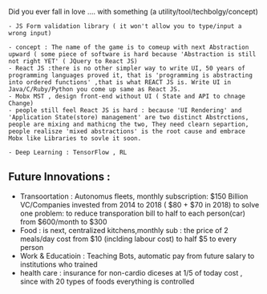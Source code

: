 
Did you ever fall in love  .... with something (a utility/tool/techbolgy/concept)
```
- JS Form validation library ( it won't allow you to type/input a wrong input)

- concept : The name of the game is to comeup with next Abstraction upward ( some piece of software is hard because 'Abstraction is still not right YET' ( JQuery to React JS)
- React JS :there is no other simpler way to write UI, 50 years of programming languages proved it, that is 'programming is abstracting into ordered functions' ,that is what REACT JS is. Write UI in Java/C/Ruby/Python you come up same as React JS.
- Mobx MST , design front-end without UI ( State and API to chnage Change)
- people still feel React JS is hard : because 'UI Rendering' and 'Application State(store) management' are two distinct Abstrctions, people are mixing and mathicng the two, They need clearn separtion, people realisze 'mixed abstractions' is the root cause and embrace Mobx like Libraries to sovle it soon.

- Deep Learning : TensorFlow , RL  
```

## Future Innovations :
- Transoortation : Autonomus fleets, monthly subscription: $150 Billion VC/Companies invested from 2014 to 2018 ( $80 + $70 in 2018) to solve one problem: to reduce transporation bill to half to each person(car) from $600/month to $300
- Food : is next, centralized kitchens,monthly sub : the price of 2 meals/day cost from $10 (inclding labour cost) to half $5 to every person  
- Work & Educatioin : Teaching Bots, automatic pay from future salary to institutions who trained 
- health care : insurance for non-cardio diceses at 1/5 of today cost , since with 20 types of foods everything is controlled
